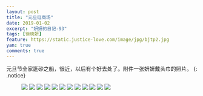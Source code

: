 ```yaml
---
layout: post
title: "元旦逛商场"
date: 2019-01-02
excerpt: "妍妍的日记-93"
tags: [徐晓妍]
feature: https://static.justice-love.com/image/jpg/bjtp2.jpg
yan: true
comments: true
---
```

元旦节全家逛砂之船，很近，以后有个好去处了。附件一张妍妍戴头巾的照片。
{: .notice}
<figure>
    <img src="{{ site.staticUrl }}/yanyan/image/yuandanshazhichuan1.jpg?imageslim&imageMogr2/auto-orient" />
    <img src="{{ site.staticUrl }}/yanyan/image/yuandanshazhichuan2.jpg?imageslim&imageMogr2/auto-orient" />
    <img src="{{ site.staticUrl }}/yanyan/image/yuandanshazhichuan3.jpg?imageslim&imageMogr2/auto-orient" />
    <img src="{{ site.staticUrl }}/yanyan/image/yuandanshazhichuan5.jpg?imageslim&imageMogr2/auto-orient" />
    <img src="{{ site.staticUrl }}/yanyan/image/yuandanshazhichuan6.jpg?imageslim&imageMogr2/auto-orient" />
    <img src="{{ site.staticUrl }}/yanyan/image/yuandanshazhichuan7.jpg?imageslim&imageMogr2/auto-orient" />
    <img src="{{ site.staticUrl }}/yanyan/image/yuandanshazhichuan8.jpg?imageslim&imageMogr2/auto-orient" />
    <img src="{{ site.staticUrl }}/yanyan/image/yuandanshazhichuan9.jpg?imageslim&imageMogr2/auto-orient" />
    <img src="{{ site.staticUrl }}/yanyan/image/yuandanshazhichuan10.jpg?imageslim&imageMogr2/auto-orient" />
    <img src="{{ site.staticUrl }}/yanyan/image/yuandanshazhichuan11.jpg?imageslim&imageMogr2/auto-orient" />
    <img src="{{ site.staticUrl }}/yanyan/image/yuandanshazhichuan12.jpg?imageslim&imageMogr2/auto-orient" />
    <img src="{{ site.staticUrl }}/yanyan/image/yuandanshazhichuan4.jpg?imageslim&imageMogr2/auto-orient" />
</figure>
